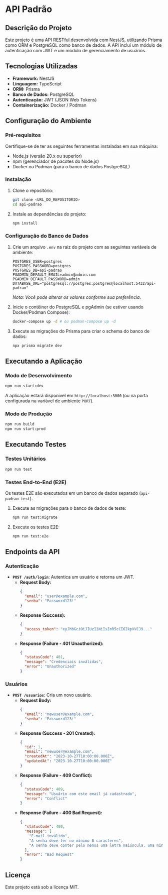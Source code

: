 # API Padrão

## Descrição do Projeto

Este projeto é uma API RESTful desenvolvida com NestJS, utilizando Prisma como ORM e PostgreSQL como banco de dados. A API inclui um módulo de autenticação com JWT e um módulo de gerenciamento de usuários.

## Tecnologias Utilizadas

*   **Framework:** NestJS
*   **Linguagem:** TypeScript
*   **ORM:** Prisma
*   **Banco de Dados:** PostgreSQL
*   **Autenticação:** JWT (JSON Web Tokens)
*   **Containerização:** Docker / Podman

## Configuração do Ambiente

### Pré-requisitos

Certifique-se de ter as seguintes ferramentas instaladas em sua máquina:

*   Node.js (versão 20.x ou superior)
*   npm (gerenciador de pacotes do Node.js)
*   Docker ou Podman (para o banco de dados PostgreSQL)

### Instalação

1.  Clone o repositório:
    ```bash
    git clone <URL_DO_REPOSITORIO>
    cd api-padrao
    ```
2.  Instale as dependências do projeto:
    ```bash
    npm install
    ```

### Configuração do Banco de Dados

1.  Crie um arquivo `.env` na raiz do projeto com as seguintes variáveis de ambiente:
    ```
    POSTGRES_USER=postgres
    POSTGRES_PASSWORD=postgres
    POSTGRES_DB=api-padrao
    PGADMIN_DEFAULT_EMAIL=admin@admin.com
    PGADMIN_DEFAULT_PASSWORD=admin
    DATABASE_URL="postgresql://postgres:postgres@localhost:5432/api-padrao"
    ```
    *Nota: Você pode alterar os valores conforme sua preferência.*

2.  Inicie o contêiner do PostgreSQL e pgAdmin (se estiver usando Docker/Podman Compose):
    ```bash
    docker-compose up -d # ou podman-compose up -d
    ```

3.  Execute as migrações do Prisma para criar o schema do banco de dados:
    ```bash
    npx prisma migrate dev
    ```

## Executando a Aplicação

### Modo de Desenvolvimento

```bash
npm run start:dev
```
A aplicação estará disponível em `http://localhost:3000` (ou na porta configurada na variável de ambiente `PORT`).

### Modo de Produção

```bash
npm run build
npm run start:prod
```

## Executando Testes

### Testes Unitários

```bash
npm run test
```

### Testes End-to-End (E2E)

Os testes E2E são executados em um banco de dados separado (`api-padrao-test`).

1.  Execute as migrações para o banco de dados de teste:
    ```bash
    npm run test:migrate
    ```
2.  Execute os testes E2E:
    ```bash
    npm run test:e2e
    ```

## Endpoints da API

### Autenticação

*   **`POST /auth/login`**: Autentica um usuário e retorna um JWT.
    *   **Request Body:**
        ```json
        {
          "email": "user@example.com",
          "senha": "Password123!"
        }
        ```
    *   **Response (Success):**
        ```json
        {
          "access_token": "eyJhbGciOiJIUzI1NiIsInR5cCI6IkpXVCJ9..."
        }
        ```
    *   **Response (Failure - 401 Unauthorized):**
        ```json
        {
          "statusCode": 401,
          "message": "Credenciais inválidas",
          "error": "Unauthorized"
        }
        ```

### Usuários

*   **`POST /usuarios`**: Cria um novo usuário.
    *   **Request Body:**
        ```json
        {
          "email": "newuser@example.com",
          "senha": "Password123!"
        }
        ```
    *   **Response (Success - 201 Created):**
        ```json
        {
          "id": 1,
          "email": "newuser@example.com",
          "createdAt": "2023-10-27T10:00:00.000Z",
          "updatedAt": "2023-10-27T10:00:00.000Z"
        }
        ```
    *   **Response (Failure - 409 Conflict):**
        ```json
        {
          "statusCode": 409,
          "message": "Usuário com este email já cadastrado",
          "error": "Conflict"
        }
        ```
    *   **Response (Failure - 400 Bad Request):**
        ```json
        {
          "statusCode": 400,
          "message": [
            "E-mail inválido",
            "A senha deve ter no mínimo 8 caracteres",
            "A senha deve conter pelo menos uma letra maiúscula, uma minúscula, um número ou um caractere especial"
          ],
          "error": "Bad Request"
        }
        ```

## Licença

Este projeto está sob a licença MIT.